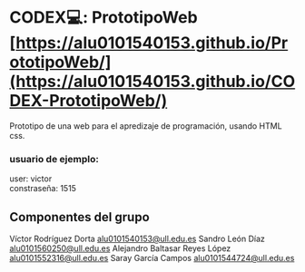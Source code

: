 # CODEX💻: PrototipoWeb  [https://alu0101540153.github.io/PrototipoWeb/](https://alu0101540153.github.io/CODEX-PrototipoWeb/)
Prototipo de una web para el apredizaje de programación, usando HTML css.

### usuario de ejemplo:
user: victor     
constraseña: 1515

## Componentes del grupo
Víctor Rodríguez Dorta alu0101540153@ull.edu.es
Sandro León Díaz alu0101560250@ull.edu.es 
Alejandro Baltasar Reyes López alu0101552316@ull.edu.es
Saray García Campos alu0101544724@ull.edu.es 
